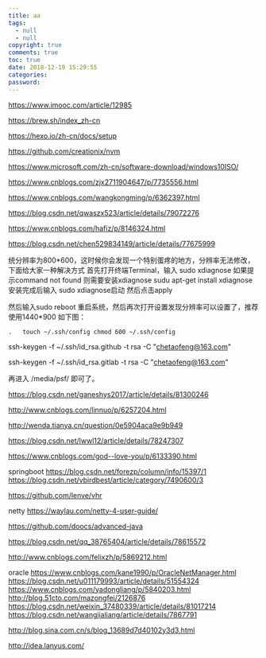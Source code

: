 ```yaml
---
title: aa
tags:
  - null
  - null
copyright: true
comments: true
toc: true
date: 2018-12-19 15:29:55
categories:
password:
---
```



https://www.imooc.com/article/12985

https://brew.sh/index_zh-cn


https://hexo.io/zh-cn/docs/setup

https://github.com/creationix/nvm

https://www.microsoft.com/zh-cn/software-download/windows10ISO/

https://www.cnblogs.com/zjx2711904647/p/7735556.html

https://www.cnblogs.com/wangkongming/p/6362397.html

https://blog.csdn.net/qwaszx523/article/details/79072276

https://www.cnblogs.com/hafiz/p/8146324.html

https://blog.csdn.net/chen529834149/article/details/77675999

统分辨率为800*600，这时候你会发现一个特别蛋疼的地方，分辨率无法修改，下面给大家一种解决方式 
首先打开终端Terminal，输入 
sudo xdiagnose 
如果提示command not found 
则需要安装xdiagnose 
sudu apt-get install xdiagnose 
安装完成后输入 
sudo xdiagnose启动 
然后点击apply 


然后输入sudo reboot 重启系统，然后再次打开设置发现分辨率可以设置了，推荐使用1440*900 如下图： 

	.	touch ~/.ssh/config chmod 600 ~/.ssh/config 

ssh-keygen -f ~/.ssh/id_rsa.github -t rsa -C "chetaofeng@163.com"

ssh-keygen -f ~/.ssh/id_rsa.gitlab -t rsa -C "chetaofeng@163.com"

再进入 /media/psf/ 即可了。


https://blog.csdn.net/ganeshys2017/article/details/81300246

http://www.cnblogs.com/linnuo/p/6257204.html

http://wenda.tianya.cn/question/0e5904aca9e9b949

https://blog.csdn.net/lwwl12/article/details/78247307

https://www.cnblogs.com/god--love-you/p/6133390.html

springboot
https://blog.csdn.net/forezp/column/info/15397/1
https://blog.csdn.net/vbirdbest/article/category/7490600/3


https://github.com/lenve/vhr

netty
https://waylau.com/netty-4-user-guide/

https://github.com/doocs/advanced-java


https://blog.csdn.net/qq_38765404/article/details/78615572

http://www.cnblogs.com/felixzh/p/5869212.html



oracle
https://www.cnblogs.com/kane1990/p/OracleNetManager.html
https://blog.csdn.net/u011179993/article/details/51554324
https://www.cnblogs.com/yadongliang/p/5840203.html
http://blog.51cto.com/mazongfei/2126876
https://blog.csdn.net/weixin_37480339/article/details/81017214
https://blog.csdn.net/wangjialiang/article/details/7867791

http://blog.sina.com.cn/s/blog_13689d7d40102y3d3.html

http://idea.lanyus.com/
